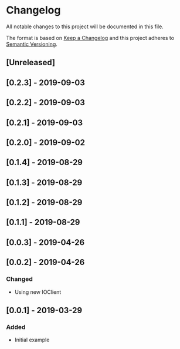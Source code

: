 # Changelog

All notable changes to this project will be documented in this file.

The format is based on [Keep a Changelog](http://keepachangelog.com/en/1.0.0/)
and this project adheres to [Semantic Versioning](http://semver.org/spec/v2.0.0.html).

## [Unreleased]

## [0.2.3] - 2019-09-03

## [0.2.2] - 2019-09-03

## [0.2.1] - 2019-09-03

## [0.2.0] - 2019-09-02

## [0.1.4] - 2019-08-29

## [0.1.3] - 2019-08-29

## [0.1.2] - 2019-08-29

## [0.1.1] - 2019-08-29

## [0.0.3] - 2019-04-26

## [0.0.2] - 2019-04-26

### Changed
- Using new IOClient

## [0.0.1] - 2019-03-29

### Added
- Initial example
